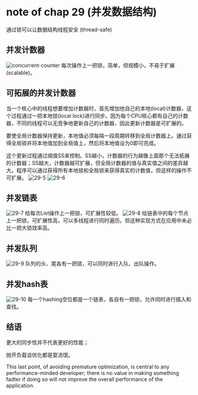 # note of chap 29 (并发数据结构)
通过锁可以让数据结构线程安全 (thread-safe)

## 并发计数器
![concurrent-counter](figs/N29/concurrent-counter.png)
每次操作上一把锁，简单，但规模小，不易于扩展(scalable)。

## 可拓展的并发计数器
当一个核心中的线程想要增加计数器时，首先增加他自己的本地(local)计数器，这个过程通过一把本地锁(local lock)进行同步。因为每个CPU核心都有自己的计数器，不同的线程可以无竞争地更新自己的计数器，因此更新计数器是可扩展的。

要使全局计数器保持更新，本地值必须每隔一段周期转移到全局计数器上。通过获得全局锁并将本地值加到全局值上，然后将本地值设为0即可完成。

这个更新过程通过阈值SS来控制。SS越小，计数器的行为越像上面那个无法拓展的计数器；SS越大，计数器越可扩展，但全局计数器的值与真实值之间的差异越大。程序可以通过获得所有本地锁和全局锁来获得真实的计数值，但这样的操作不可扩展。
![29-5](figs/N29/fig-29-5.png)
![29-6](figs/N29/fig-29-6.png)

## 并发链表
![29-7](figs/N29/fig-29-7.png)
给每次List操作上一把锁，可扩展性较低。
![29-8](figs/N29/fig-29-8.png)
给链表中的每个节点上一把锁，可扩展性高，可以多线程进行同时遍历。但这种实现方式在应用中未必比一把大锁效率高。

## 并发队列
![29-9](figs/N29/fig-29-9.png)
队列的头、尾各有一把锁，可以同时进行入队、出队操作。

## 并发hash表
![29-10](figs/N29/fig-29-10.png)
每一个hashing空位都是一个链表，各自有一把锁，允许同时进行插入和查找。

## 结语
更大的同步性并不代表更好的性能；

抛开负载谈优化都是耍流氓。

This last point, of avoiding premature optimization, is central to any performance-minded developer; there is no value in making something fadter if doing so will not improve the overall performance of the application.